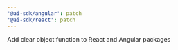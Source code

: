 ```yaml
---
'@ai-sdk/angular': patch
'@ai-sdk/react': patch
---
```


Add clear object function to React and Angular packages
